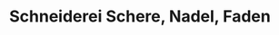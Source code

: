 ---
title: "Schneiderei Schere, Nadel, Faden"
url: /herrsching-am-ammersee/schneiderei-schere-nadel-faden/
shop: Schneiderei
---